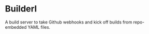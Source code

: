 # Builderl

A build server to take Github webhooks and kick off builds from repo-embedded YAML files.
